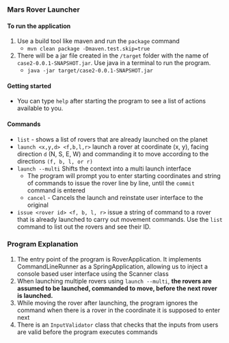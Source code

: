 ### Mars Rover Launcher

#### To run the application
1. Use a build tool like maven and run the `package` command
   - `mvn clean package -Dmaven.test.skip=true`
2. There will be a jar file created in the `/target` folder with the name of `case2-0.0.1-SNAPSHOT.jar`. Use java in a terminal to run the program.
    - `java -jar target/case2-0.0.1-SNAPSHOT.jar` 

#### Getting started
- You can type `help` after starting the program to see a list of actions available to you.

#### Commands
- `list` - shows a list of rovers that are already launched on the planet
- `launch <x,y,d> <f,b,l,r>` launch a rover at coordinate (x, y), facing direction `d` (N, S, E, W) and commanding it to move according to the directions `(f, b, l, or r)`
- `launch --multi` Shifts the context into a multi launch interface
  - The program will prompt you to enter starting coordinates and string of commands to issue the rover line by line, until the `commit` command is entered
  - `cancel` - Cancels the launch and reinstate user interface to the original 
- `issue <rover id> <f, b, l, r>` issue a string of command to a rover that is already launched to carry out movement commands. Use the `list` command to list out the rovers and see their ID.

### Program Explanation
1. The entry point of the program is RoverApplication. It implements CommandLineRunner as a SpringApplication, allowing us to inject a console based user interface using the Scanner class
2. When launching multiple rovers using `launch --multi`, **the rovers are assumed to be launched, commanded to move, before the next rover is launched.**
3. While moving the rover after launching, the program ignores the command when there is a rover in the coordinate it is supposed to enter next
4. There is an `InputValidator` class that checks that the inputs from users are valid before the program executes commands
